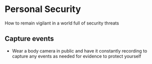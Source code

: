 # Personal Security
How to remain vigilant in a world full of security threats
## Capture events
- Wear a body camera in public and have it constantly recording to capture any events as needed for evidence to protect yourself
